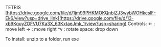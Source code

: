 TETRIS
[https://drive.google.com/file/d/1jm99PHKMOKQnblZJ3wybWOHkcslF-Ek6/view?usp=drive_link](https://drive.google.com/file/d/13-xb9KquyZOFVU7Ka3X_63KxtaeJmk_1/view?usp=sharing)
Controls:
<- : move left
-> : move right
^v : rotate
space: drop down


To install:
unzip to a folder, run exe
